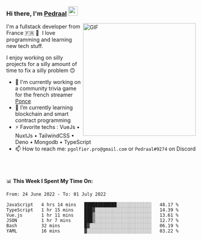 ### Hi there, I'm <a href="https://pedraal.dev" target="_blank">Pedraal</a> <img src="https://media.giphy.com/media/hvRJCLFzcasrR4ia7z/giphy.gif" width="25px">
<img align="right" alt="GIF" src="https://pedraal.dev/avatar.png" width="300" height="300" />

I'm a fullstack developer from France 🇫🇷 🥖 &nbsp;I love programming and learning new
tech stuff.

I enjoy working on silly projects for a silly amount of time to fix a silly problem 🙃

- 🔭  I'm currently working on a community trivia game for the french streamer <a href="https://twitch.tv/ponce" target="_blank">Ponce</a>
- 🌱 I’m currently learning blockchain and smart contract programming
- ⚡ Favorite techs : VueJs &bull; NuxtJs &bull; TailwindCSS &bull; Deno &bull; Mongodb &bull; TypeScript
- 📫 How to reach me: `pgolfier.pro@gmail.com` or `Pedraal#9274` on Discord

<br>
<br>

📊 **This Week I Spent My Time On:**
<!--START_SECTION:waka-->

```text
From: 24 June 2022 - To: 01 July 2022

JavaScript   4 hrs 14 mins   ████████████░░░░░░░░░░░░░   48.17 %
TypeScript   1 hr 15 mins    ███▓░░░░░░░░░░░░░░░░░░░░░   14.39 %
Vue.js       1 hr 11 mins    ███▒░░░░░░░░░░░░░░░░░░░░░   13.61 %
JSON         1 hr 7 mins     ███▒░░░░░░░░░░░░░░░░░░░░░   12.77 %
Bash         32 mins         █▓░░░░░░░░░░░░░░░░░░░░░░░   06.19 %
YAML         16 mins         ▓░░░░░░░░░░░░░░░░░░░░░░░░   03.22 %
```

<!--END_SECTION:waka-->
